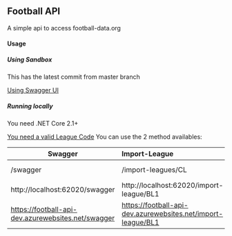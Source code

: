 ## Football API
A simple api to access football-data.org


#### Usage

##### Using Sandbox 

This has the latest commit from master branch

[Using Swagger UI](https://football-api-dev.azurewebsites.net/swagger)


##### Running locally

You need .NET Core 2.1+

[You need a valid League Code](http://www.football-data.org/docs/v1/index.html#league_codes) You can use the 2 method availables:




| Swagger | Import-League | Total-Players |
| ------- |:-----------|:-----------------:|
| /swagger | /import-leagues/CL | /import-leagues/total-players/CL |
| http://localhost:62020/swagger | http://localhost:62020/import-league/BL1 | http://localhost:62020/import-league/total-players/BL1 |
| https://football-api-dev.azurewebsites.net/swagger | https://football-api-dev.azurewebsites.net/import-league/BL1 | https://football-api-dev.azurewebsites.net/import-league/total-players/BL1 |

